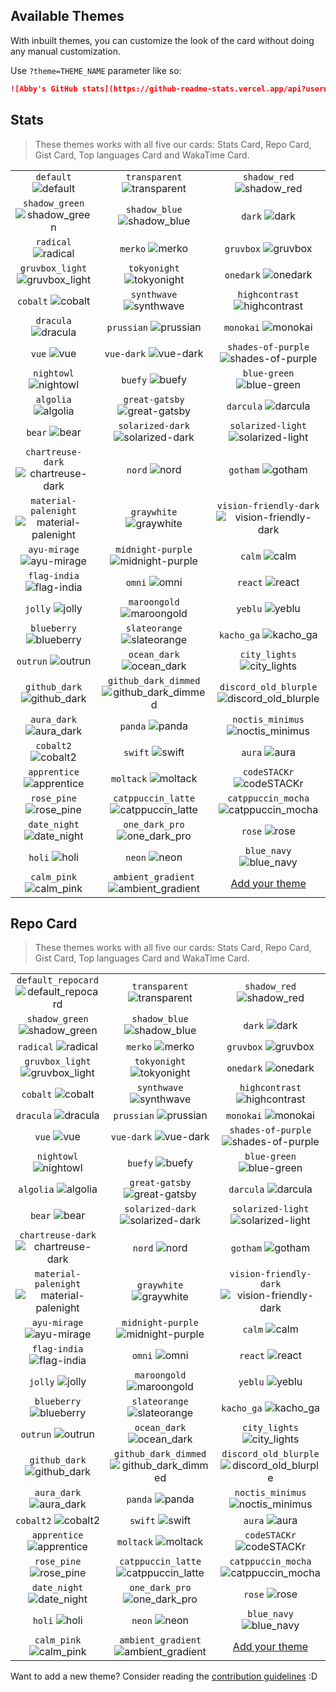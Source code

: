 ## Available Themes

<!-- DO NOT EDIT THIS FILE DIRECTLY -->

With inbuilt themes, you can customize the look of the card without doing any manual customization.

Use `?theme=THEME_NAME` parameter like so:

```md
![Abby's GitHub stats](https://github-readme-stats.vercel.app/api?username=itsmeabby&theme=dark&show_icons=true)
```

## Stats

> These themes works with all five our cards: Stats Card, Repo Card, Gist Card, Top languages Card and WakaTime Card.

| | | |
| :--: | :--: | :--: |
| `default` ![default][default] | `transparent` ![transparent][transparent] | `shadow_red` ![shadow_red][shadow_red] |
| `shadow_green` ![shadow_green][shadow_green] | `shadow_blue` ![shadow_blue][shadow_blue] | `dark` ![dark][dark] |
| `radical` ![radical][radical] | `merko` ![merko][merko] | `gruvbox` ![gruvbox][gruvbox] |
| `gruvbox_light` ![gruvbox_light][gruvbox_light] | `tokyonight` ![tokyonight][tokyonight] | `onedark` ![onedark][onedark] |
| `cobalt` ![cobalt][cobalt] | `synthwave` ![synthwave][synthwave] | `highcontrast` ![highcontrast][highcontrast] |
| `dracula` ![dracula][dracula] | `prussian` ![prussian][prussian] | `monokai` ![monokai][monokai] |
| `vue` ![vue][vue] | `vue-dark` ![vue-dark][vue-dark] | `shades-of-purple` ![shades-of-purple][shades-of-purple] |
| `nightowl` ![nightowl][nightowl] | `buefy` ![buefy][buefy] | `blue-green` ![blue-green][blue-green] |
| `algolia` ![algolia][algolia] | `great-gatsby` ![great-gatsby][great-gatsby] | `darcula` ![darcula][darcula] |
| `bear` ![bear][bear] | `solarized-dark` ![solarized-dark][solarized-dark] | `solarized-light` ![solarized-light][solarized-light] |
| `chartreuse-dark` ![chartreuse-dark][chartreuse-dark] | `nord` ![nord][nord] | `gotham` ![gotham][gotham] |
| `material-palenight` ![material-palenight][material-palenight] | `graywhite` ![graywhite][graywhite] | `vision-friendly-dark` ![vision-friendly-dark][vision-friendly-dark] |
| `ayu-mirage` ![ayu-mirage][ayu-mirage] | `midnight-purple` ![midnight-purple][midnight-purple] | `calm` ![calm][calm] |
| `flag-india` ![flag-india][flag-india] | `omni` ![omni][omni] | `react` ![react][react] |
| `jolly` ![jolly][jolly] | `maroongold` ![maroongold][maroongold] | `yeblu` ![yeblu][yeblu] |
| `blueberry` ![blueberry][blueberry] | `slateorange` ![slateorange][slateorange] | `kacho_ga` ![kacho_ga][kacho_ga] |
| `outrun` ![outrun][outrun] | `ocean_dark` ![ocean_dark][ocean_dark] | `city_lights` ![city_lights][city_lights] |
| `github_dark` ![github_dark][github_dark] | `github_dark_dimmed` ![github_dark_dimmed][github_dark_dimmed] | `discord_old_blurple` ![discord_old_blurple][discord_old_blurple] |
| `aura_dark` ![aura_dark][aura_dark] | `panda` ![panda][panda] | `noctis_minimus` ![noctis_minimus][noctis_minimus] |
| `cobalt2` ![cobalt2][cobalt2] | `swift` ![swift][swift] | `aura` ![aura][aura] |
| `apprentice` ![apprentice][apprentice] | `moltack` ![moltack][moltack] | `codeSTACKr` ![codeSTACKr][codeSTACKr] |
| `rose_pine` ![rose_pine][rose_pine] | `catppuccin_latte` ![catppuccin_latte][catppuccin_latte] | `catppuccin_mocha` ![catppuccin_mocha][catppuccin_mocha] |
| `date_night` ![date_night][date_night] | `one_dark_pro` ![one_dark_pro][one_dark_pro] | `rose` ![rose][rose] |
| `holi` ![holi][holi] | `neon` ![neon][neon] | `blue_navy` ![blue_navy][blue_navy] |
| `calm_pink` ![calm_pink][calm_pink] | `ambient_gradient` ![ambient_gradient][ambient_gradient] | [Add your theme][add-theme] |

## Repo Card

> These themes works with all five our cards: Stats Card, Repo Card, Gist Card, Top languages Card and WakaTime Card.

| | | |
| :--: | :--: | :--: |
| `default_repocard` ![default_repocard][default_repocard_repo] | `transparent` ![transparent][transparent_repo] | `shadow_red` ![shadow_red][shadow_red_repo] |
| `shadow_green` ![shadow_green][shadow_green_repo] | `shadow_blue` ![shadow_blue][shadow_blue_repo] | `dark` ![dark][dark_repo] |
| `radical` ![radical][radical_repo] | `merko` ![merko][merko_repo] | `gruvbox` ![gruvbox][gruvbox_repo] |
| `gruvbox_light` ![gruvbox_light][gruvbox_light_repo] | `tokyonight` ![tokyonight][tokyonight_repo] | `onedark` ![onedark][onedark_repo] |
| `cobalt` ![cobalt][cobalt_repo] | `synthwave` ![synthwave][synthwave_repo] | `highcontrast` ![highcontrast][highcontrast_repo] |
| `dracula` ![dracula][dracula_repo] | `prussian` ![prussian][prussian_repo] | `monokai` ![monokai][monokai_repo] |
| `vue` ![vue][vue_repo] | `vue-dark` ![vue-dark][vue-dark_repo] | `shades-of-purple` ![shades-of-purple][shades-of-purple_repo] |
| `nightowl` ![nightowl][nightowl_repo] | `buefy` ![buefy][buefy_repo] | `blue-green` ![blue-green][blue-green_repo] |
| `algolia` ![algolia][algolia_repo] | `great-gatsby` ![great-gatsby][great-gatsby_repo] | `darcula` ![darcula][darcula_repo] |
| `bear` ![bear][bear_repo] | `solarized-dark` ![solarized-dark][solarized-dark_repo] | `solarized-light` ![solarized-light][solarized-light_repo] |
| `chartreuse-dark` ![chartreuse-dark][chartreuse-dark_repo] | `nord` ![nord][nord_repo] | `gotham` ![gotham][gotham_repo] |
| `material-palenight` ![material-palenight][material-palenight_repo] | `graywhite` ![graywhite][graywhite_repo] | `vision-friendly-dark` ![vision-friendly-dark][vision-friendly-dark_repo] |
| `ayu-mirage` ![ayu-mirage][ayu-mirage_repo] | `midnight-purple` ![midnight-purple][midnight-purple_repo] | `calm` ![calm][calm_repo] |
| `flag-india` ![flag-india][flag-india_repo] | `omni` ![omni][omni_repo] | `react` ![react][react_repo] |
| `jolly` ![jolly][jolly_repo] | `maroongold` ![maroongold][maroongold_repo] | `yeblu` ![yeblu][yeblu_repo] |
| `blueberry` ![blueberry][blueberry_repo] | `slateorange` ![slateorange][slateorange_repo] | `kacho_ga` ![kacho_ga][kacho_ga_repo] |
| `outrun` ![outrun][outrun_repo] | `ocean_dark` ![ocean_dark][ocean_dark_repo] | `city_lights` ![city_lights][city_lights_repo] |
| `github_dark` ![github_dark][github_dark_repo] | `github_dark_dimmed` ![github_dark_dimmed][github_dark_dimmed_repo] | `discord_old_blurple` ![discord_old_blurple][discord_old_blurple_repo] |
| `aura_dark` ![aura_dark][aura_dark_repo] | `panda` ![panda][panda_repo] | `noctis_minimus` ![noctis_minimus][noctis_minimus_repo] |
| `cobalt2` ![cobalt2][cobalt2_repo] | `swift` ![swift][swift_repo] | `aura` ![aura][aura_repo] |
| `apprentice` ![apprentice][apprentice_repo] | `moltack` ![moltack][moltack_repo] | `codeSTACKr` ![codeSTACKr][codeSTACKr_repo] |
| `rose_pine` ![rose_pine][rose_pine_repo] | `catppuccin_latte` ![catppuccin_latte][catppuccin_latte_repo] | `catppuccin_mocha` ![catppuccin_mocha][catppuccin_mocha_repo] |
| `date_night` ![date_night][date_night_repo] | `one_dark_pro` ![one_dark_pro][one_dark_pro_repo] | `rose` ![rose][rose_repo] |
| `holi` ![holi][holi_repo] | `neon` ![neon][neon_repo] | `blue_navy` ![blue_navy][blue_navy_repo] |
| `calm_pink` ![calm_pink][calm_pink_repo] | `ambient_gradient` ![ambient_gradient][ambient_gradient_repo] | [Add your theme][add-theme] |


[default]: https://github-readme-stats.vercel.app/api?username=itsmeabby&show_icons=true&hide=contribs,prs&cache_seconds=86400&theme=default
[default_repocard]: https://github-readme-stats.vercel.app/api?username=itsmeabby&show_icons=true&hide=contribs,prs&cache_seconds=86400&theme=default_repocard
[transparent]: https://github-readme-stats.vercel.app/api?username=itsmeabby&show_icons=true&hide=contribs,prs&cache_seconds=86400&theme=transparent
[shadow_red]: https://github-readme-stats.vercel.app/api?username=itsmeabby&show_icons=true&hide=contribs,prs&cache_seconds=86400&theme=shadow_red
[shadow_green]: https://github-readme-stats.vercel.app/api?username=itsmeabby&show_icons=true&hide=contribs,prs&cache_seconds=86400&theme=shadow_green
[shadow_blue]: https://github-readme-stats.vercel.app/api?username=itsmeabby&show_icons=true&hide=contribs,prs&cache_seconds=86400&theme=shadow_blue
[dark]: https://github-readme-stats.vercel.app/api?username=itsmeabby&show_icons=true&hide=contribs,prs&cache_seconds=86400&theme=dark
[radical]: https://github-readme-stats.vercel.app/api?username=itsmeabby&show_icons=true&hide=contribs,prs&cache_seconds=86400&theme=radical
[merko]: https://github-readme-stats.vercel.app/api?username=itsmeabby&show_icons=true&hide=contribs,prs&cache_seconds=86400&theme=merko
[gruvbox]: https://github-readme-stats.vercel.app/api?username=itsmeabby&show_icons=true&hide=contribs,prs&cache_seconds=86400&theme=gruvbox
[gruvbox_light]: https://github-readme-stats.vercel.app/api?username=itsmeabby&show_icons=true&hide=contribs,prs&cache_seconds=86400&theme=gruvbox_light
[tokyonight]: https://github-readme-stats.vercel.app/api?username=itsmeabby&show_icons=true&hide=contribs,prs&cache_seconds=86400&theme=tokyonight
[onedark]: https://github-readme-stats.vercel.app/api?username=itsmeabby&show_icons=true&hide=contribs,prs&cache_seconds=86400&theme=onedark
[cobalt]: https://github-readme-stats.vercel.app/api?username=itsmeabby&show_icons=true&hide=contribs,prs&cache_seconds=86400&theme=cobalt
[synthwave]: https://github-readme-stats.vercel.app/api?username=itsmeabby&show_icons=true&hide=contribs,prs&cache_seconds=86400&theme=synthwave
[highcontrast]: https://github-readme-stats.vercel.app/api?username=itsmeabby&show_icons=true&hide=contribs,prs&cache_seconds=86400&theme=highcontrast
[dracula]: https://github-readme-stats.vercel.app/api?username=itsmeabby&show_icons=true&hide=contribs,prs&cache_seconds=86400&theme=dracula
[prussian]: https://github-readme-stats.vercel.app/api?username=itsmeabby&show_icons=true&hide=contribs,prs&cache_seconds=86400&theme=prussian
[monokai]: https://github-readme-stats.vercel.app/api?username=itsmeabby&show_icons=true&hide=contribs,prs&cache_seconds=86400&theme=monokai
[vue]: https://github-readme-stats.vercel.app/api?username=itsmeabby&show_icons=true&hide=contribs,prs&cache_seconds=86400&theme=vue
[vue-dark]: https://github-readme-stats.vercel.app/api?username=itsmeabby&show_icons=true&hide=contribs,prs&cache_seconds=86400&theme=vue-dark
[shades-of-purple]: https://github-readme-stats.vercel.app/api?username=itsmeabby&show_icons=true&hide=contribs,prs&cache_seconds=86400&theme=shades-of-purple
[nightowl]: https://github-readme-stats.vercel.app/api?username=itsmeabby&show_icons=true&hide=contribs,prs&cache_seconds=86400&theme=nightowl
[buefy]: https://github-readme-stats.vercel.app/api?username=itsmeabby&show_icons=true&hide=contribs,prs&cache_seconds=86400&theme=buefy
[blue-green]: https://github-readme-stats.vercel.app/api?username=itsmeabby&show_icons=true&hide=contribs,prs&cache_seconds=86400&theme=blue-green
[algolia]: https://github-readme-stats.vercel.app/api?username=itsmeabby&show_icons=true&hide=contribs,prs&cache_seconds=86400&theme=algolia
[great-gatsby]: https://github-readme-stats.vercel.app/api?username=itsmeabby&show_icons=true&hide=contribs,prs&cache_seconds=86400&theme=great-gatsby
[darcula]: https://github-readme-stats.vercel.app/api?username=itsmeabby&show_icons=true&hide=contribs,prs&cache_seconds=86400&theme=darcula
[bear]: https://github-readme-stats.vercel.app/api?username=itsmeabby&show_icons=true&hide=contribs,prs&cache_seconds=86400&theme=bear
[solarized-dark]: https://github-readme-stats.vercel.app/api?username=itsmeabby&show_icons=true&hide=contribs,prs&cache_seconds=86400&theme=solarized-dark
[solarized-light]: https://github-readme-stats.vercel.app/api?username=itsmeabby&show_icons=true&hide=contribs,prs&cache_seconds=86400&theme=solarized-light
[chartreuse-dark]: https://github-readme-stats.vercel.app/api?username=itsmeabby&show_icons=true&hide=contribs,prs&cache_seconds=86400&theme=chartreuse-dark
[nord]: https://github-readme-stats.vercel.app/api?username=itsmeabby&show_icons=true&hide=contribs,prs&cache_seconds=86400&theme=nord
[gotham]: https://github-readme-stats.vercel.app/api?username=itsmeabby&show_icons=true&hide=contribs,prs&cache_seconds=86400&theme=gotham
[material-palenight]: https://github-readme-stats.vercel.app/api?username=itsmeabby&show_icons=true&hide=contribs,prs&cache_seconds=86400&theme=material-palenight
[graywhite]: https://github-readme-stats.vercel.app/api?username=itsmeabby&show_icons=true&hide=contribs,prs&cache_seconds=86400&theme=graywhite
[vision-friendly-dark]: https://github-readme-stats.vercel.app/api?username=itsmeabby&show_icons=true&hide=contribs,prs&cache_seconds=86400&theme=vision-friendly-dark
[ayu-mirage]: https://github-readme-stats.vercel.app/api?username=itsmeabby&show_icons=true&hide=contribs,prs&cache_seconds=86400&theme=ayu-mirage
[midnight-purple]: https://github-readme-stats.vercel.app/api?username=itsmeabby&show_icons=true&hide=contribs,prs&cache_seconds=86400&theme=midnight-purple
[calm]: https://github-readme-stats.vercel.app/api?username=itsmeabby&show_icons=true&hide=contribs,prs&cache_seconds=86400&theme=calm
[flag-india]: https://github-readme-stats.vercel.app/api?username=itsmeabby&show_icons=true&hide=contribs,prs&cache_seconds=86400&theme=flag-india
[omni]: https://github-readme-stats.vercel.app/api?username=itsmeabby&show_icons=true&hide=contribs,prs&cache_seconds=86400&theme=omni
[react]: https://github-readme-stats.vercel.app/api?username=itsmeabby&show_icons=true&hide=contribs,prs&cache_seconds=86400&theme=react
[jolly]: https://github-readme-stats.vercel.app/api?username=itsmeabby&show_icons=true&hide=contribs,prs&cache_seconds=86400&theme=jolly
[maroongold]: https://github-readme-stats.vercel.app/api?username=itsmeabby&show_icons=true&hide=contribs,prs&cache_seconds=86400&theme=maroongold
[yeblu]: https://github-readme-stats.vercel.app/api?username=itsmeabby&show_icons=true&hide=contribs,prs&cache_seconds=86400&theme=yeblu
[blueberry]: https://github-readme-stats.vercel.app/api?username=itsmeabby&show_icons=true&hide=contribs,prs&cache_seconds=86400&theme=blueberry
[slateorange]: https://github-readme-stats.vercel.app/api?username=itsmeabby&show_icons=true&hide=contribs,prs&cache_seconds=86400&theme=slateorange
[kacho_ga]: https://github-readme-stats.vercel.app/api?username=itsmeabby&show_icons=true&hide=contribs,prs&cache_seconds=86400&theme=kacho_ga
[outrun]: https://github-readme-stats.vercel.app/api?username=itsmeabby&show_icons=true&hide=contribs,prs&cache_seconds=86400&theme=outrun
[ocean_dark]: https://github-readme-stats.vercel.app/api?username=itsmeabby&show_icons=true&hide=contribs,prs&cache_seconds=86400&theme=ocean_dark
[city_lights]: https://github-readme-stats.vercel.app/api?username=itsmeabby&show_icons=true&hide=contribs,prs&cache_seconds=86400&theme=city_lights
[github_dark]: https://github-readme-stats.vercel.app/api?username=itsmeabby&show_icons=true&hide=contribs,prs&cache_seconds=86400&theme=github_dark
[github_dark_dimmed]: https://github-readme-stats.vercel.app/api?username=itsmeabby&show_icons=true&hide=contribs,prs&cache_seconds=86400&theme=github_dark_dimmed
[discord_old_blurple]: https://github-readme-stats.vercel.app/api?username=itsmeabby&show_icons=true&hide=contribs,prs&cache_seconds=86400&theme=discord_old_blurple
[aura_dark]: https://github-readme-stats.vercel.app/api?username=itsmeabby&show_icons=true&hide=contribs,prs&cache_seconds=86400&theme=aura_dark
[panda]: https://github-readme-stats.vercel.app/api?username=itsmeabby&show_icons=true&hide=contribs,prs&cache_seconds=86400&theme=panda
[noctis_minimus]: https://github-readme-stats.vercel.app/api?username=itsmeabby&show_icons=true&hide=contribs,prs&cache_seconds=86400&theme=noctis_minimus
[cobalt2]: https://github-readme-stats.vercel.app/api?username=itsmeabby&show_icons=true&hide=contribs,prs&cache_seconds=86400&theme=cobalt2
[swift]: https://github-readme-stats.vercel.app/api?username=itsmeabby&show_icons=true&hide=contribs,prs&cache_seconds=86400&theme=swift
[aura]: https://github-readme-stats.vercel.app/api?username=itsmeabby&show_icons=true&hide=contribs,prs&cache_seconds=86400&theme=aura
[apprentice]: https://github-readme-stats.vercel.app/api?username=itsmeabby&show_icons=true&hide=contribs,prs&cache_seconds=86400&theme=apprentice
[moltack]: https://github-readme-stats.vercel.app/api?username=itsmeabby&show_icons=true&hide=contribs,prs&cache_seconds=86400&theme=moltack
[codeSTACKr]: https://github-readme-stats.vercel.app/api?username=itsmeabby&show_icons=true&hide=contribs,prs&cache_seconds=86400&theme=codeSTACKr
[rose_pine]: https://github-readme-stats.vercel.app/api?username=itsmeabby&show_icons=true&hide=contribs,prs&cache_seconds=86400&theme=rose_pine
[catppuccin_latte]: https://github-readme-stats.vercel.app/api?username=itsmeabby&show_icons=true&hide=contribs,prs&cache_seconds=86400&theme=catppuccin_latte
[catppuccin_mocha]: https://github-readme-stats.vercel.app/api?username=itsmeabby&show_icons=true&hide=contribs,prs&cache_seconds=86400&theme=catppuccin_mocha
[date_night]: https://github-readme-stats.vercel.app/api?username=itsmeabby&show_icons=true&hide=contribs,prs&cache_seconds=86400&theme=date_night
[one_dark_pro]: https://github-readme-stats.vercel.app/api?username=itsmeabby&show_icons=true&hide=contribs,prs&cache_seconds=86400&theme=one_dark_pro
[rose]: https://github-readme-stats.vercel.app/api?username=itsmeabby&show_icons=true&hide=contribs,prs&cache_seconds=86400&theme=rose
[holi]: https://github-readme-stats.vercel.app/api?username=itsmeabby&show_icons=true&hide=contribs,prs&cache_seconds=86400&theme=holi
[neon]: https://github-readme-stats.vercel.app/api?username=itsmeabby&show_icons=true&hide=contribs,prs&cache_seconds=86400&theme=neon
[blue_navy]: https://github-readme-stats.vercel.app/api?username=itsmeabby&show_icons=true&hide=contribs,prs&cache_seconds=86400&theme=blue_navy
[calm_pink]: https://github-readme-stats.vercel.app/api?username=itsmeabby&show_icons=true&hide=contribs,prs&cache_seconds=86400&theme=calm_pink
[ambient_gradient]: https://github-readme-stats.vercel.app/api?username=itsmeabby&show_icons=true&hide=contribs,prs&cache_seconds=86400&theme=ambient_gradient


[default_repo]: https://github-readme-stats.vercel.app/api/pin/?username=itsmeabby&repo=github-readme-stats&cache_seconds=86400&theme=default
[default_repocard_repo]: https://github-readme-stats.vercel.app/api/pin/?username=itsmeabby&repo=github-readme-stats&cache_seconds=86400&theme=default_repocard
[transparent_repo]: https://github-readme-stats.vercel.app/api/pin/?username=itsmeabby&repo=github-readme-stats&cache_seconds=86400&theme=transparent
[shadow_red_repo]: https://github-readme-stats.vercel.app/api/pin/?username=itsmeabby&repo=github-readme-stats&cache_seconds=86400&theme=shadow_red
[shadow_green_repo]: https://github-readme-stats.vercel.app/api/pin/?username=itsmeabby&repo=github-readme-stats&cache_seconds=86400&theme=shadow_green
[shadow_blue_repo]: https://github-readme-stats.vercel.app/api/pin/?username=itsmeabby&repo=github-readme-stats&cache_seconds=86400&theme=shadow_blue
[dark_repo]: https://github-readme-stats.vercel.app/api/pin/?username=itsmeabby&repo=github-readme-stats&cache_seconds=86400&theme=dark
[radical_repo]: https://github-readme-stats.vercel.app/api/pin/?username=itsmeabby&repo=github-readme-stats&cache_seconds=86400&theme=radical
[merko_repo]: https://github-readme-stats.vercel.app/api/pin/?username=itsmeabby&repo=github-readme-stats&cache_seconds=86400&theme=merko
[gruvbox_repo]: https://github-readme-stats.vercel.app/api/pin/?username=itsmeabby&repo=github-readme-stats&cache_seconds=86400&theme=gruvbox
[gruvbox_light_repo]: https://github-readme-stats.vercel.app/api/pin/?username=itsmeabby&repo=github-readme-stats&cache_seconds=86400&theme=gruvbox_light
[tokyonight_repo]: https://github-readme-stats.vercel.app/api/pin/?username=itsmeabby&repo=github-readme-stats&cache_seconds=86400&theme=tokyonight
[onedark_repo]: https://github-readme-stats.vercel.app/api/pin/?username=itsmeabby&repo=github-readme-stats&cache_seconds=86400&theme=onedark
[cobalt_repo]: https://github-readme-stats.vercel.app/api/pin/?username=itsmeabby&repo=github-readme-stats&cache_seconds=86400&theme=cobalt
[synthwave_repo]: https://github-readme-stats.vercel.app/api/pin/?username=itsmeabby&repo=github-readme-stats&cache_seconds=86400&theme=synthwave
[highcontrast_repo]: https://github-readme-stats.vercel.app/api/pin/?username=itsmeabby&repo=github-readme-stats&cache_seconds=86400&theme=highcontrast
[dracula_repo]: https://github-readme-stats.vercel.app/api/pin/?username=itsmeabby&repo=github-readme-stats&cache_seconds=86400&theme=dracula
[prussian_repo]: https://github-readme-stats.vercel.app/api/pin/?username=itsmeabby&repo=github-readme-stats&cache_seconds=86400&theme=prussian
[monokai_repo]: https://github-readme-stats.vercel.app/api/pin/?username=itsmeabby&repo=github-readme-stats&cache_seconds=86400&theme=monokai
[vue_repo]: https://github-readme-stats.vercel.app/api/pin/?username=itsmeabby&repo=github-readme-stats&cache_seconds=86400&theme=vue
[vue-dark_repo]: https://github-readme-stats.vercel.app/api/pin/?username=itsmeabby&repo=github-readme-stats&cache_seconds=86400&theme=vue-dark
[shades-of-purple_repo]: https://github-readme-stats.vercel.app/api/pin/?username=itsmeabby&repo=github-readme-stats&cache_seconds=86400&theme=shades-of-purple
[nightowl_repo]: https://github-readme-stats.vercel.app/api/pin/?username=itsmeabby&repo=github-readme-stats&cache_seconds=86400&theme=nightowl
[buefy_repo]: https://github-readme-stats.vercel.app/api/pin/?username=itsmeabby&repo=github-readme-stats&cache_seconds=86400&theme=buefy
[blue-green_repo]: https://github-readme-stats.vercel.app/api/pin/?username=itsmeabby&repo=github-readme-stats&cache_seconds=86400&theme=blue-green
[algolia_repo]: https://github-readme-stats.vercel.app/api/pin/?username=itsmeabby&repo=github-readme-stats&cache_seconds=86400&theme=algolia
[great-gatsby_repo]: https://github-readme-stats.vercel.app/api/pin/?username=itsmeabby&repo=github-readme-stats&cache_seconds=86400&theme=great-gatsby
[darcula_repo]: https://github-readme-stats.vercel.app/api/pin/?username=itsmeabby&repo=github-readme-stats&cache_seconds=86400&theme=darcula
[bear_repo]: https://github-readme-stats.vercel.app/api/pin/?username=itsmeabby&repo=github-readme-stats&cache_seconds=86400&theme=bear
[solarized-dark_repo]: https://github-readme-stats.vercel.app/api/pin/?username=itsmeabby&repo=github-readme-stats&cache_seconds=86400&theme=solarized-dark
[solarized-light_repo]: https://github-readme-stats.vercel.app/api/pin/?username=itsmeabby&repo=github-readme-stats&cache_seconds=86400&theme=solarized-light
[chartreuse-dark_repo]: https://github-readme-stats.vercel.app/api/pin/?username=itsmeabby&repo=github-readme-stats&cache_seconds=86400&theme=chartreuse-dark
[nord_repo]: https://github-readme-stats.vercel.app/api/pin/?username=itsmeabby&repo=github-readme-stats&cache_seconds=86400&theme=nord
[gotham_repo]: https://github-readme-stats.vercel.app/api/pin/?username=itsmeabby&repo=github-readme-stats&cache_seconds=86400&theme=gotham
[material-palenight_repo]: https://github-readme-stats.vercel.app/api/pin/?username=itsmeabby&repo=github-readme-stats&cache_seconds=86400&theme=material-palenight
[graywhite_repo]: https://github-readme-stats.vercel.app/api/pin/?username=itsmeabby&repo=github-readme-stats&cache_seconds=86400&theme=graywhite
[vision-friendly-dark_repo]: https://github-readme-stats.vercel.app/api/pin/?username=itsmeabby&repo=github-readme-stats&cache_seconds=86400&theme=vision-friendly-dark
[ayu-mirage_repo]: https://github-readme-stats.vercel.app/api/pin/?username=itsmeabby&repo=github-readme-stats&cache_seconds=86400&theme=ayu-mirage
[midnight-purple_repo]: https://github-readme-stats.vercel.app/api/pin/?username=itsmeabby&repo=github-readme-stats&cache_seconds=86400&theme=midnight-purple
[calm_repo]: https://github-readme-stats.vercel.app/api/pin/?username=itsmeabby&repo=github-readme-stats&cache_seconds=86400&theme=calm
[flag-india_repo]: https://github-readme-stats.vercel.app/api/pin/?username=itsmeabby&repo=github-readme-stats&cache_seconds=86400&theme=flag-india
[omni_repo]: https://github-readme-stats.vercel.app/api/pin/?username=itsmeabby&repo=github-readme-stats&cache_seconds=86400&theme=omni
[react_repo]: https://github-readme-stats.vercel.app/api/pin/?username=itsmeabby&repo=github-readme-stats&cache_seconds=86400&theme=react
[jolly_repo]: https://github-readme-stats.vercel.app/api/pin/?username=itsmeabby&repo=github-readme-stats&cache_seconds=86400&theme=jolly
[maroongold_repo]: https://github-readme-stats.vercel.app/api/pin/?username=itsmeabby&repo=github-readme-stats&cache_seconds=86400&theme=maroongold
[yeblu_repo]: https://github-readme-stats.vercel.app/api/pin/?username=itsmeabby&repo=github-readme-stats&cache_seconds=86400&theme=yeblu
[blueberry_repo]: https://github-readme-stats.vercel.app/api/pin/?username=itsmeabby&repo=github-readme-stats&cache_seconds=86400&theme=blueberry
[slateorange_repo]: https://github-readme-stats.vercel.app/api/pin/?username=itsmeabby&repo=github-readme-stats&cache_seconds=86400&theme=slateorange
[kacho_ga_repo]: https://github-readme-stats.vercel.app/api/pin/?username=itsmeabby&repo=github-readme-stats&cache_seconds=86400&theme=kacho_ga
[outrun_repo]: https://github-readme-stats.vercel.app/api/pin/?username=itsmeabby&repo=github-readme-stats&cache_seconds=86400&theme=outrun
[ocean_dark_repo]: https://github-readme-stats.vercel.app/api/pin/?username=itsmeabby&repo=github-readme-stats&cache_seconds=86400&theme=ocean_dark
[city_lights_repo]: https://github-readme-stats.vercel.app/api/pin/?username=itsmeabby&repo=github-readme-stats&cache_seconds=86400&theme=city_lights
[github_dark_repo]: https://github-readme-stats.vercel.app/api/pin/?username=itsmeabby&repo=github-readme-stats&cache_seconds=86400&theme=github_dark
[github_dark_dimmed_repo]: https://github-readme-stats.vercel.app/api/pin/?username=itsmeabby&repo=github-readme-stats&cache_seconds=86400&theme=github_dark_dimmed
[discord_old_blurple_repo]: https://github-readme-stats.vercel.app/api/pin/?username=itsmeabby&repo=github-readme-stats&cache_seconds=86400&theme=discord_old_blurple
[aura_dark_repo]: https://github-readme-stats.vercel.app/api/pin/?username=itsmeabby&repo=github-readme-stats&cache_seconds=86400&theme=aura_dark
[panda_repo]: https://github-readme-stats.vercel.app/api/pin/?username=itsmeabby&repo=github-readme-stats&cache_seconds=86400&theme=panda
[noctis_minimus_repo]: https://github-readme-stats.vercel.app/api/pin/?username=itsmeabby&repo=github-readme-stats&cache_seconds=86400&theme=noctis_minimus
[cobalt2_repo]: https://github-readme-stats.vercel.app/api/pin/?username=itsmeabby&repo=github-readme-stats&cache_seconds=86400&theme=cobalt2
[swift_repo]: https://github-readme-stats.vercel.app/api/pin/?username=itsmeabby&repo=github-readme-stats&cache_seconds=86400&theme=swift
[aura_repo]: https://github-readme-stats.vercel.app/api/pin/?username=itsmeabby&repo=github-readme-stats&cache_seconds=86400&theme=aura
[apprentice_repo]: https://github-readme-stats.vercel.app/api/pin/?username=itsmeabby&repo=github-readme-stats&cache_seconds=86400&theme=apprentice
[moltack_repo]: https://github-readme-stats.vercel.app/api/pin/?username=itsmeabby&repo=github-readme-stats&cache_seconds=86400&theme=moltack
[codeSTACKr_repo]: https://github-readme-stats.vercel.app/api/pin/?username=itsmeabby&repo=github-readme-stats&cache_seconds=86400&theme=codeSTACKr
[rose_pine_repo]: https://github-readme-stats.vercel.app/api/pin/?username=itsmeabby&repo=github-readme-stats&cache_seconds=86400&theme=rose_pine
[catppuccin_latte_repo]: https://github-readme-stats.vercel.app/api/pin/?username=itsmeabby&repo=github-readme-stats&cache_seconds=86400&theme=catppuccin_latte
[catppuccin_mocha_repo]: https://github-readme-stats.vercel.app/api/pin/?username=itsmeabby&repo=github-readme-stats&cache_seconds=86400&theme=catppuccin_mocha
[date_night_repo]: https://github-readme-stats.vercel.app/api/pin/?username=itsmeabby&repo=github-readme-stats&cache_seconds=86400&theme=date_night
[one_dark_pro_repo]: https://github-readme-stats.vercel.app/api/pin/?username=itsmeabby&repo=github-readme-stats&cache_seconds=86400&theme=one_dark_pro
[rose_repo]: https://github-readme-stats.vercel.app/api/pin/?username=itsmeabby&repo=github-readme-stats&cache_seconds=86400&theme=rose
[holi_repo]: https://github-readme-stats.vercel.app/api/pin/?username=itsmeabby&repo=github-readme-stats&cache_seconds=86400&theme=holi
[neon_repo]: https://github-readme-stats.vercel.app/api/pin/?username=itsmeabby&repo=github-readme-stats&cache_seconds=86400&theme=neon
[blue_navy_repo]: https://github-readme-stats.vercel.app/api/pin/?username=itsmeabby&repo=github-readme-stats&cache_seconds=86400&theme=blue_navy
[calm_pink_repo]: https://github-readme-stats.vercel.app/api/pin/?username=itsmeabby&repo=github-readme-stats&cache_seconds=86400&theme=calm_pink
[ambient_gradient_repo]: https://github-readme-stats.vercel.app/api/pin/?username=itsmeabby&repo=github-readme-stats&cache_seconds=86400&theme=ambient_gradient


[add-theme]: https://github.com/itsmeabby/github-readme-stats/edit/master/themes/index.js

Want to add a new theme? Consider reading the [contribution guidelines](../CONTRIBUTING.md#themes-contribution) :D
